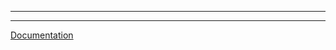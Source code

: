 





--------------------------------------------------------------------------------------------------------------
--------------------------------------------------------------------------------------------------------------
[Documentation](https://mmistakes.github.io/minimal-mistakes/docs/quick-start-guide/)

